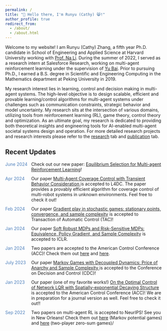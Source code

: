 ```yaml
---
permalink: /
title: "👋 Hello there, I'm Runyu (Cathy) 😸!"
author_profile: true
redirect_from: 
  - /about/
  - /about.html
---
```


Welcome to my website! I am Runyu (Cathy) Zhang, a fifth year Ph.D. candidate in School of Engineering and Applied Science at Harvard University working with [Prof. Na Li](https://nali.seas.harvard.edu/). During the summer of 2022, I served as a research intern at Salesforce Research, working on multi-agent reinforcement learning under the supervision of [Yu Bai](https://yubai.org/). Prior to pursuing Ph.D., I earned a B.S. degree in Scientific and Engineering Computing in the Mathematics department at Peking University in 2019. 

My research interest lies in learning, control and decision making in multi-agent systems. The high-level objective is to design scalable, efficient and provable learning/control algorithms for multi-agent systems under challenges such as communication constraints, strategic behavior and model uncertainty. My research sits at the intersection of various domains, utilizing tools from reinforcement learning (RL), game theory, control theory and optimization. As an ultimate goal, my research is dedicated to providing both theoretical insights and engineering tools for AI-enabled multi-agent societal systems design and operation. For more detailed research projects and research interests please refer to the [research](https://dianyu420376.github.io/runyu-cathy-zhang.github.io/research/) tab and [publication](https://dianyu420376.github.io/runyu-cathy-zhang.github.io/publications/) tab.



Recent Updates
----
<div style="display: grid; grid-template-columns: auto auto; gap: 12px;">
<span style="color: #4F81BD;">June 2024</span>  <span>Check out our new paper: <a href="https://arxiv.org/abs/2406.08844">Equilibrium Selection for Multi-agent Reinforcement Learning</a>!
</span>
<span style="color: #4F81BD;">Apr 2024</span>  <span>Our paper <a href="https://arxiv.org/abs/2404.05995">Multi-Agent Coverage Control with Transient Behavior Consideration
</a> is accepted to L4DC. The paper provides a provably efficient algorithm for coverage control of multi-robot systems in unknown environments. Feel free to check it out! 
</span>
<span style="color: #4F81BD;">Feb 2024</span>  <span>Our paper <a href="https://arxiv.org/abs/2106.00198">Gradient play in stochastic games: stationary points, convergence, and
sample complexity</a> is accepted to Transaction of Automatic Control (TAC)! 
</span>
<span style="color: #4F81BD;">Jan 2024</span>  <span>Our paper <a href="https://arxiv.org/abs/2306.11626">Soft Robust MDPs and Risk-Sensitive MDPs: Equivalence, Policy Gradient, and Sample Complexity</a> is accepted to ICLR.  
</span>
<span style="color: #4F81BD;">Jan 2024</span>  <span>Two papers are accepted to the American Control Conference (ACC)! Check them out <a href="https://arxiv.org/abs/2401.16183">here</a> and <a href="https://arxiv.org/abs/2401.10383">here</a>.
</span>
<span style="color: #4F81BD;">July 2023</span>  <span> Our paper  <a href="https://arxiv.org/abs/2304.03840">Markov Games with Decoupled Dynamics: Price of Anarchy and Sample Complexity
</a> is accepted to the Conference on Decision and Control (CDC)!
</span>
<span style="color: #4F81BD;">Jan 2023</span>  <span> Our paper (one of my favorite works!) <a href="https://arxiv.org/abs/2209.14376">On the Optimal Control of Network LQR with Spatially-exponential Decaying
Structure</a> is accepted to the American Control Conference (ACC)! We are in preparation for a journal version as well. Feel free to check it out!!
</span>
<span style="color: #4F81BD;">Sep 2022</span>  <span> Two papers on multi-agent RL is accepted to NeurIPS! See you in New Orleans! Check them out <a href="https://arxiv.org/abs/2202.00872">here</a> (Markov potential games) and <a href="https://arxiv.org/abs/2206.02640">here</a> (two-player zero-sum games)/
</span>
</div>



